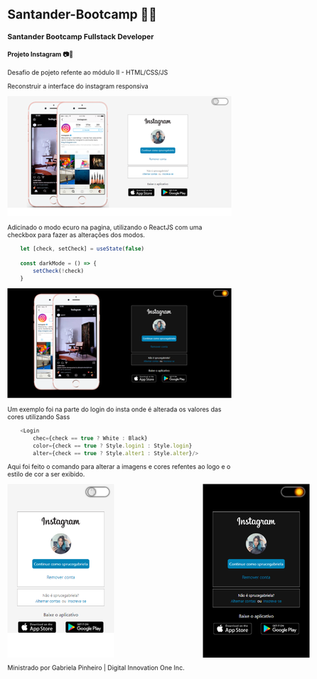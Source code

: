 # Santander-Bootcamp 🌟✨

### Santander Bootcamp Fullstack Developer

#### Projeto Instagram 📷📱

Desafio de pojeto refente ao módulo II - HTML/CSS/JS

Reconstruir a interface do instagram responsiva

![instagram](markdown/insta-full-whit.png)

Adicinado o modo ecuro na pagina, utilizando o ReactJS com uma checkbox para fazer as alterações dos modos.

~~~javascript
    let [check, setCheck] = useState(false)

    const darkMode = () => {
        setCheck(!check)
    }
~~~

![instagram](markdown/insta-full-black.png)

Um exemplo foi na parte do login do insta onde é alterada os valores das cores utilizando Sass

~~~javascript
    <Login
        chec={check == true ? White : Black}
        color={check == true ? Style.login1 : Style.login}
        alter={check == true ? Style.alter1 : Style.alter}/>
~~~

Aqui foi feito o comando para alterar a imagens e cores refentes ao logo e o estilo de cor a ser exibido.

<div style='display:flex; flex'>
    <img width='240' src='markdown/insta-phone-whit.png' />
    <img width='240' style='margin-left:5vh' src='markdown/insta-black.png' />
</div>

Ministrado por Gabriela Pinheiro | Digital Innovation One Inc.